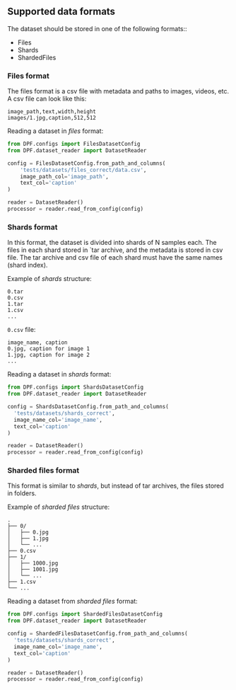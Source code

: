 ## Supported data formats

The dataset should be stored in one of the following formats::
- Files
- Shards
- ShardedFiles

### Files format

The files format is a csv file with metadata and paths to images, videos, etc. A csv file can look like this:
```csv
image_path,text,width,height
images/1.jpg,caption,512,512
```

Reading a dataset in _files_ format:

```python
from DPF.configs import FilesDatasetConfig
from DPF.dataset_reader import DatasetReader

config = FilesDatasetConfig.from_path_and_columns(
    'tests/datasets/files_correct/data.csv',
    image_path_col='image_path',
    text_col='caption'
)

reader = DatasetReader()
processor = reader.read_from_config(config)
```

### Shards format

In this format, the dataset is divided into shards of N samples each. 
The files in each shard stored in `tar archive, and the metadata is stored in csv file. 
The tar archive and csv file of each shard must have the same names (shard index).

Example of _shards_ structure: 
```
0.tar
0.csv
1.tar
1.csv
...
```

`0.csv` file:
```csv
image_name, caption
0.jpg, caption for image 1
1.jpg, caption for image 2
...
```

Reading a dataset in _shards_ format:

```python
from DPF.configs import ShardsDatasetConfig
from DPF.dataset_reader import DatasetReader

config = ShardsDatasetConfig.from_path_and_columns(
  'tests/datasets/shards_correct',
  image_name_col='image_name',
  text_col='caption'
)

reader = DatasetReader()
processor = reader.read_from_config(config)
```

### Sharded files format

This format is similar to _shards_, but instead of tar archives, the files stored in folders.

Example of _sharded files_ structure: 
```
.
├── 0/
│   ├── 0.jpg
│   ├── 1.jpg
│   └── ...
├── 0.csv
├── 1/
│   ├── 1000.jpg
│   ├── 1001.jpg
│   └── ...
├── 1.csv
└── ...
```

Reading a dataset from _sharded files_ format:

```python
from DPF.configs import ShardedFilesDatasetConfig
from DPF.dataset_reader import DatasetReader

config = ShardedFilesDatasetConfig.from_path_and_columns(
  'tests/datasets/shards_correct',
  image_name_col='image_name',
  text_col='caption'
)

reader = DatasetReader()
processor = reader.read_from_config(config)
```